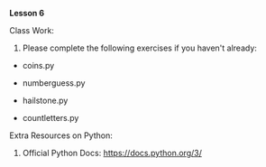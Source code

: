**Lesson 6**

Class Work:

1. Please complete the following exercises if you haven't already:

- coins.py

- numberguess.py

- hailstone.py

- countletters.py

Extra Resources on Python:

1. Official Python Docs: https://docs.python.org/3/

